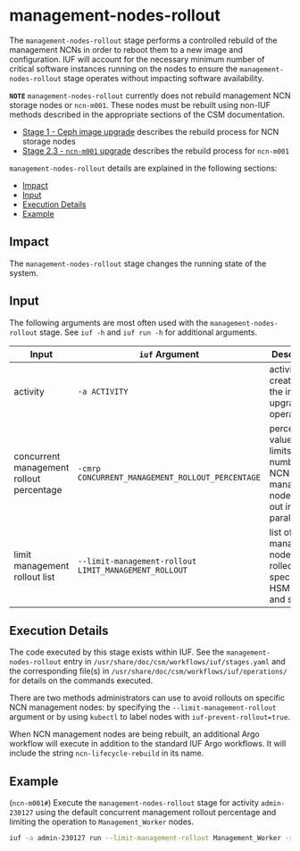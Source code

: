 # management-nodes-rollout

The `management-nodes-rollout` stage performs a controlled rebuild of the management NCNs in order to reboot them to a new image and configuration. IUF will account for the necessary minimum number of critical software
instances running on the nodes to ensure the `management-nodes-rollout` stage operates without impacting software availability.

**`NOTE`** `management-nodes-rollout` currently does not rebuild management NCN storage nodes or `ncn-m001`. These nodes must be rebuilt using non-IUF methods described in the appropriate sections of the CSM documentation.

- [Stage 1 - Ceph image upgrade](#../../upgrade/Stage_1.md) describes the rebuild process for NCN storage nodes
- [Stage 2.3 - `ncn-m001` upgrade](#../../upgrade/Stage_2.md#stage-23---ncn-m001-upgrade) describes the rebuild process for `ncn-m001`

`management-nodes-rollout` details are explained in the following sections:

- [Impact](#impact)
- [Input](#input)
- [Execution Details](#execution-details)
- [Example](#example)

## Impact

The `management-nodes-rollout` stage changes the running state of the system.

## Input

The following arguments are most often used with the `management-nodes-rollout` stage. See `iuf -h` and `iuf run -h` for additional arguments.

| Input                                    | `iuf` Argument                                        | Description                                                                            |
| ---------------------------------------- | ----------------------------------------------------- | -------------------------------------------------------------------------------------- |
| activity                                 | `-a ACTIVITY`                                         | activity created for the install or upgrade operations                                 |
| concurrent management rollout percentage | `-cmrp CONCURRENT_MANAGEMENT_ROLLOUT_PERCENTAGE`      | percentage value that limits the number of NCN management nodes rolled out in parallel |
| limit management rollout list            | `--limit-management-rollout LIMIT_MANAGEMENT_ROLLOUT` | list of NCN management nodes to be rolled out, specified by HSM role and subrole       |

## Execution Details

The code executed by this stage exists within IUF. See the `management-nodes-rollout` entry in `/usr/share/doc/csm/workflows/iuf/stages.yaml` and the corresponding file(s) in `/usr/share/doc/csm/workflows/iuf/operations/`
for details on the commands executed.

There are two methods administrators can use to avoid rollouts on specific NCN management nodes: by specifying the `--limit-management-rollout` argument or by using `kubectl` to label nodes with `iuf-prevent-rollout=true`.

When NCN management nodes are being rebuilt, an additional Argo workflow will execute in addition to the standard IUF Argo workflows. It will include the string `ncn-lifecycle-rebuild` in its name.

## Example

(`ncn-m001#`) Execute the `management-nodes-rollout` stage for activity `admin-230127` using the default concurrent management rollout percentage and limiting the operation to `Management_Worker` nodes.

```bash
iuf -a admin-230127 run --limit-management-rollout Management_Worker -r management-nodes-rollout
```
